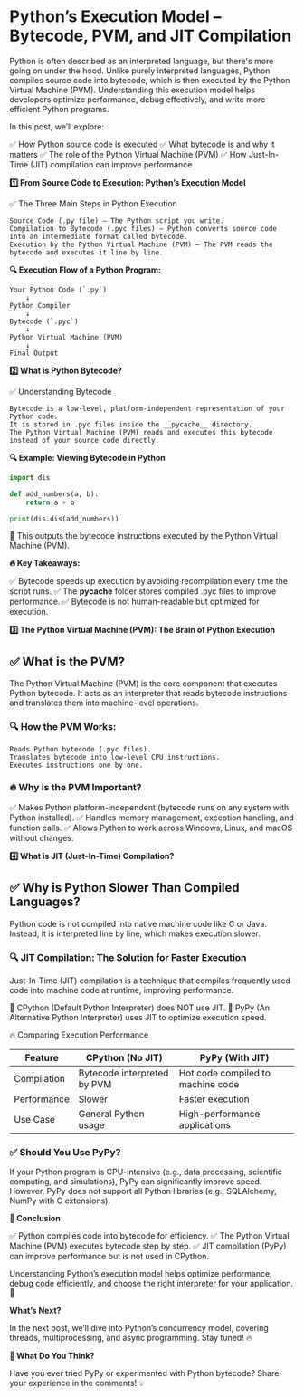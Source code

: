 # Python’s Execution Model – Bytecode, PVM, and JIT Compilation

Python is often described as an interpreted language, but there's more going on under the hood. Unlike purely interpreted languages, Python compiles source code into bytecode, which is then executed by the Python Virtual Machine (PVM). Understanding this execution model helps developers optimize performance, debug effectively, and write more efficient Python programs.

In this post, we’ll explore:

✅ How Python source code is executed
✅ What bytecode is and why it matters
✅ The role of the Python Virtual Machine (PVM)
✅ How Just-In-Time (JIT) compilation can improve performance


**1️⃣ From Source Code to Execution: Python’s Execution Model**

✅ The Three Main Steps in Python Execution

    Source Code (.py file) – The Python script you write.
    Compilation to Bytecode (.pyc files) – Python converts source code into an intermediate format called bytecode.
    Execution by the Python Virtual Machine (PVM) – The PVM reads the bytecode and executes it line by line.

**🔍 Execution Flow of a Python Program:**

```plaintext
Your Python Code (`.py`)
    ↓
Python Compiler
    ↓
Bytecode (`.pyc`)
    ↓
Python Virtual Machine (PVM)
    ↓
Final Output
```

**2️⃣ What is Python Bytecode?**

✅ Understanding Bytecode

    Bytecode is a low-level, platform-independent representation of your Python code.
    It is stored in .pyc files inside the __pycache__ directory.
    The Python Virtual Machine (PVM) reads and executes this bytecode instead of your source code directly.

**🔍 Example: Viewing Bytecode in Python**

```python
import dis

def add_numbers(a, b):
    return a + b

print(dis.dis(add_numbers))
```

🔹 This outputs the bytecode instructions executed by the Python Virtual Machine (PVM).

**🔥 Key Takeaways:**

✅ Bytecode speeds up execution by avoiding recompilation every time the script runs.
✅ The __pycache__ folder stores compiled .pyc files to improve performance.
✅ Bytecode is not human-readable but optimized for execution.

**3️⃣ The Python Virtual Machine (PVM): The Brain of Python Execution**

## ✅ What is the PVM?

The Python Virtual Machine (PVM) is the core component that executes Python bytecode. It acts as an interpreter that reads bytecode instructions and translates them into machine-level operations.

### 🔍 How the PVM Works:

    Reads Python bytecode (.pyc files).
    Translates bytecode into low-level CPU instructions.
    Executes instructions one by one.

### 🔥 Why is the PVM Important?

✅ Makes Python platform-independent (bytecode runs on any system with Python installed).
✅ Handles memory management, exception handling, and function calls.
✅ Allows Python to work across Windows, Linux, and macOS without changes.

**4️⃣ What is JIT (Just-In-Time) Compilation?**

## ✅ Why is Python Slower Than Compiled Languages?

Python code is not compiled into native machine code like C or Java. Instead, it is interpreted line by line, which makes execution slower.

### 🔍 JIT Compilation: The Solution for Faster Execution

Just-In-Time (JIT) compilation is a technique that compiles frequently used code into machine code at runtime, improving performance.

🔹 CPython (Default Python Interpreter) does NOT use JIT.
🔹 PyPy (An Alternative Python Interpreter) uses JIT to optimize execution speed.

🔥 Comparing Execution Performance

| Feature	| CPython (No JIT) | PyPy (With JIT) |
| --------|------------------|-----------------|
| Compilation | Bytecode interpreted by PVM	| Hot code compiled to machine code |
| Performance | 	Slower | 	Faster execution |
| Use Case	| General Python usage | 	High-performance applications |

### ✅ Should You Use PyPy?

If your Python program is CPU-intensive (e.g., data processing, scientific computing, and simulations), PyPy can significantly improve speed. However, PyPy does not support all Python libraries (e.g., SQLAlchemy, NumPy with C extensions).

**🔹 Conclusion**

✅ Python compiles code into bytecode for efficiency.
✅ The Python Virtual Machine (PVM) executes bytecode step by step.
✅ JIT compilation (PyPy) can improve performance but is not used in CPython.

Understanding Python’s execution model helps optimize performance, debug code efficiently, and choose the right interpreter for your application. 🚀

**What’s Next?**

In the next post, we’ll dive into Python’s concurrency model, covering threads, multiprocessing, and async programming. Stay tuned! 🔥

**💬 What Do You Think?**

Have you ever tried PyPy or experimented with Python bytecode? Share your experience in the comments! 💡

